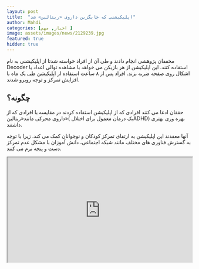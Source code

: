```yaml
---
layout: post
title:  "اپلیکیشنی که جایگزین داروی «ریتالین» شد"
author: Mahdi
categories: [اخبار, مهم ]
image: assets/images/news/2129239.jpg
featured: true
hidden: true
---
```


محققان پژوهشی انجام دادند و طی آن از افراد خواسته شدتا از اپلیکیشنی به نام Decoder استفاده کنند. این اپلیکیشن از هر بازیکن می خواهد با مشاهده توالی اعداد یا اشکال روی صفحه ضربه بزند. افراد پس از ۸ ساعت استفاده از اپلیکیشن طی یک ماه با افزایش تمرکز و توجه روبرو شدند.

## چگونه؟

حققان ادعا می کنند افرادی که از اپلیکیشن استفاده کردند در مقایسه با افرادی که از داروی محرکی مانند«ریتالین»( یک درمان معمول برای اختلالADHD) بهره وری بهتری داشتند.

آنها معقدند این اپلیکیشن به ارتقای تمرکز کودکان و نوجوانان کمک می کند. زیرا با توجه به گسترش فناوری های مختلف مانند شبکه اجتماعی، دانش آموزان با مشکل عدم تمرکز دست و پنجه نرم می کنند.

<style>.h_iframe-aparat_embed_frame{position:relative;} .h_iframe-aparat_embed_frame .ratio {display:block;width:100%;height:auto;} .h_iframe-aparat_embed_frame iframe {position:absolute;top:0;left:0;width:100%; height:100%;}</style><div class="h_iframe-aparat_embed_frame"> <span style="display: block;padding-top: 57%"></span><iframe src="https://www.aparat.com/video/video/embed/videohash/hJEgr/vt/frame" allowFullScreen="true" webkitallowfullscreen="true" mozallowfullscreen="true" ></iframe></div>

